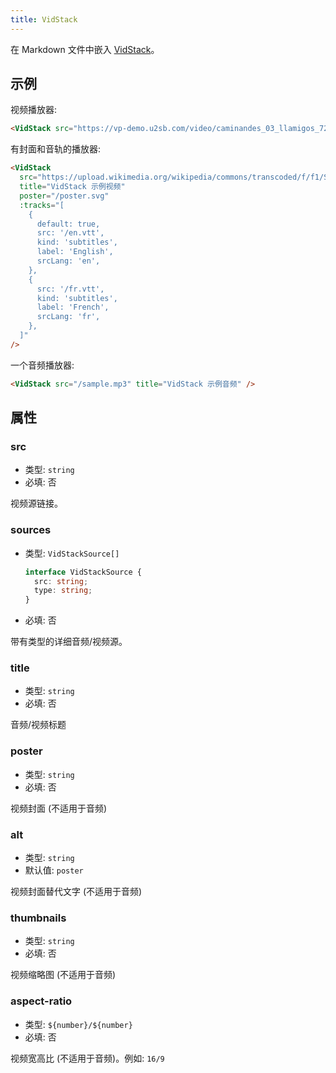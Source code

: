 ```yaml
---
title: VidStack
---
```


在 Markdown 文件中嵌入 [VidStack](https://www.vidstack.io/)。

<!-- more -->

## 示例

视频播放器:

<VidStack src="https://vp-demo.u2sb.com/video/caminandes_03_llamigos_720p.mp4" />

```md
<VidStack src="https://vp-demo.u2sb.com/video/caminandes_03_llamigos_720p.mp4" />
```

有封面和音轨的播放器:

<VidStack
  src="https://upload.wikimedia.org/wikipedia/commons/transcoded/f/f1/Sintel_movie_4K.webm/Sintel_movie_4K.webm.1080p.vp9.webm"
  title="VidStack 示例视频"
  poster="/poster.svg"
  :tracks="[
    {
      default: true,
      src: '/en.vtt',
      kind: 'subtitles',
      label: 'English',
      srcLang: 'en',
    },
    {
      src: '/fr.vtt',
      kind: 'subtitles',
      label: 'French',
      srcLang: 'fr',
    },
  ]"
/>

```md
<VidStack
  src="https://upload.wikimedia.org/wikipedia/commons/transcoded/f/f1/Sintel_movie_4K.webm/Sintel_movie_4K.webm.1080p.vp9.webm"
  title="VidStack 示例视频"
  poster="/poster.svg"
  :tracks="[
    {
      default: true,
      src: '/en.vtt',
      kind: 'subtitles',
      label: 'English',
      srcLang: 'en',
    },
    {
      src: '/fr.vtt',
      kind: 'subtitles',
      label: 'French',
      srcLang: 'fr',
    },
  ]"
/>
```

一个音频播放器:

<VidStack src="/sample.mp3" title="VidStack 示例音频" />

```md
<VidStack src="/sample.mp3" title="VidStack 示例音频" />
```

## 属性

### src

- 类型: `string`
- 必填: 否

视频源链接。

### sources

- 类型: `VidStackSource[]`

  ```ts
  interface VidStackSource {
    src: string;
    type: string;
  }
  ```

- 必填: 否

带有类型的详细音频/视频源。

### title

- 类型: `string`
- 必填: 否

音频/视频标题

### poster

- 类型: `string`
- 必填: 否

视频封面 (不适用于音频)

### alt

- 类型: `string`
- 默认值: `poster`

视频封面替代文字 (不适用于音频)

### thumbnails

- 类型: `string`
- 必填: 否

视频缩略图 (不适用于音频)

### aspect-ratio

- 类型: `${number}/${number}`
- 必填: 否

视频宽高比 (不适用于音频)。例如: `16/9`
